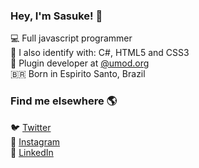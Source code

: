 ### Hey, I'm Sasuke! 👋

💻 Full javascript programmer <br>
🧪 I also identify with: C#, HTML5 and CSS3 <br>
👷 Plugin developer at [@umod.org](https://umod.org/user/Obito) <br>
🇧🇷 Born in Espirito Santo, Brazil <br>

### Find me elsewhere 🌎

🐦 [Twitter](https://twitter.com/sasukesz) <br>
📸 [Instagram](https://instagram.com/david.kns) <br>
💼 [LinkedIn](https://www.linkedin.com/in/sasuke-uchiha-5a0202201/) <br>
